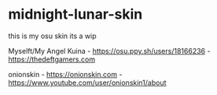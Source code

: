 # midnight-lunar-skin
this is my osu skin its a wip

Myselft/My Angel Kuina - https://osu.ppy.sh/users/18166236 - https://thedeftgamers.com


onionskin - https://onionskin.com - https://www.youtube.com/user/onionskin1/about
